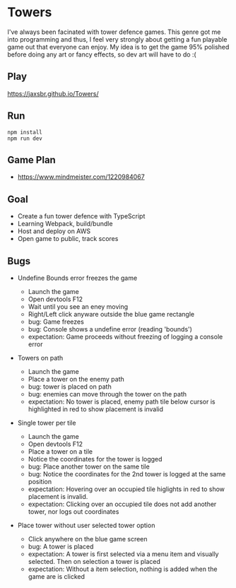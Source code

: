 # Towers
I've always been facinated with tower defence games. This genre got me into programming and thus, I feel very strongly about getting a fun playable game out that everyone can enjoy.
My idea is to get the game 95% polished before doing any art or fancy effects, so dev art will have to do :(


## Play
https://jaxsbr.github.io/Towers/


## Run
```
npm install
npm run dev
```


## Game Plan
- https://www.mindmeister.com/1220984067


## Goal
- Create a fun tower defence with TypeScript
- Learning Webpack, build/bundle
- Host and deploy on AWS
- Open game to public, track scores


## Bugs
- Undefine Bounds error freezes the game
  - Launch the game
  - Open devtools F12
  - Wait until you see an eney moving
  - Right/Left click anyware outside the blue game rectangle
  - bug: Game freezes
  - bug: Console shows a undefine error (reading 'bounds')
  - expectation: Game proceeds without freezing of logging a console error

- Towers on path
  - Launch the game
  - Place a tower on the enemy path
  - bug: tower is placed on path
  - bug: enemies can move through the tower on the path
  - expectation: No tower is placed, enemy path tile below cursor is highlighted in red to show placement is invalid

- Single tower per tile
  - Launch the game
  - Open devtools F12
  - Place a tower on a tile
  - Notice the coordinates for the tower is logged
  - bug: Place another tower on the same tile
  - bug: Notice the coordinates for the 2nd tower is logged at the same position
  - expectation: Hovering over an occupied tile higlights in red to show placement is invalid.
  - expectation: Clicking over an occupied tile does not add another tower, nor logs out coordinates

- Place tower without user selected tower option
  - Click anywhere on the blue game screen
  - bug: A tower is placed
  - expectation: A tower is first selected via a menu item and visually selected. Then on selection a tower is placed
  - expectation: Without a item selection, nothing is added when the game are is clicked
